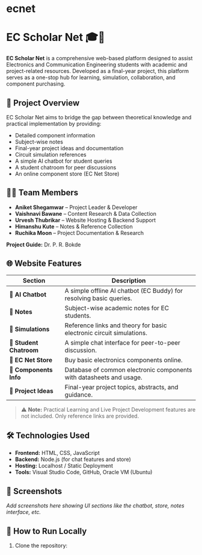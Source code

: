 # ecnet
# EC Scholar Net 🎓📡

**EC Scholar Net** is a comprehensive web-based platform designed to assist Electronics and Communication Engineering students with academic and project-related resources. Developed as a final-year project, this platform serves as a one-stop hub for learning, simulation, collaboration, and component purchasing.

## 📌 Project Overview

EC Scholar Net aims to bridge the gap between theoretical knowledge and practical implementation by providing:

- Detailed component information
- Subject-wise notes
- Final-year project ideas and documentation
- Circuit simulation references
- A simple AI chatbot for student queries
- A student chatroom for peer discussions
- An online component store (EC Net Store)

## 🧑‍💻 Team Members

- **Aniket Shegamwar** – Project Leader & Developer  
- **Vaishnavi Bawane** – Content Research & Data Collection  
- **Urvesh Thubrikar** – Website Hosting & Backend Support  
- **Himanshu Kute** – Notes & Reference Collection  
- **Ruchika Moon** – Project Documentation & Research  

**Project Guide:** Dr. P. R. Bokde

## 🌐 Website Features

| Section                | Description |
|------------------------|-------------|
| 🧠 **AI Chatbot**       | A simple offline AI chatbot (EC Buddy) for resolving basic queries. |
| 📘 **Notes**            | Subject-wise academic notes for EC students. |
| 🧪 **Simulations**      | Reference links and theory for basic electronic circuit simulations. |
| 💬 **Student Chatroom** | A simple chat interface for peer-to-peer discussion. |
| 🛒 **EC Net Store**     | Buy basic electronics components online. |
| 🧩 **Components Info**  | Database of common electronic components with datasheets and usage. |
| 📁 **Project Ideas**     | Final-year project topics, abstracts, and guidance. |

> ⚠️ **Note:** Practical Learning and Live Project Development features are not included. Only reference links are provided.

## 🛠️ Technologies Used

- **Frontend:** HTML, CSS, JavaScript  
- **Backend:** Node.js (for chat features and store)  
- **Hosting:** Localhost / Static Deployment  
- **Tools:** Visual Studio Code, GitHub, Oracle VM (Ubuntu)  

## 📸 Screenshots

_Add screenshots here showing UI sections like the chatbot, store, notes interface, etc._

## 🧾 How to Run Locally

1. Clone the repository:  
